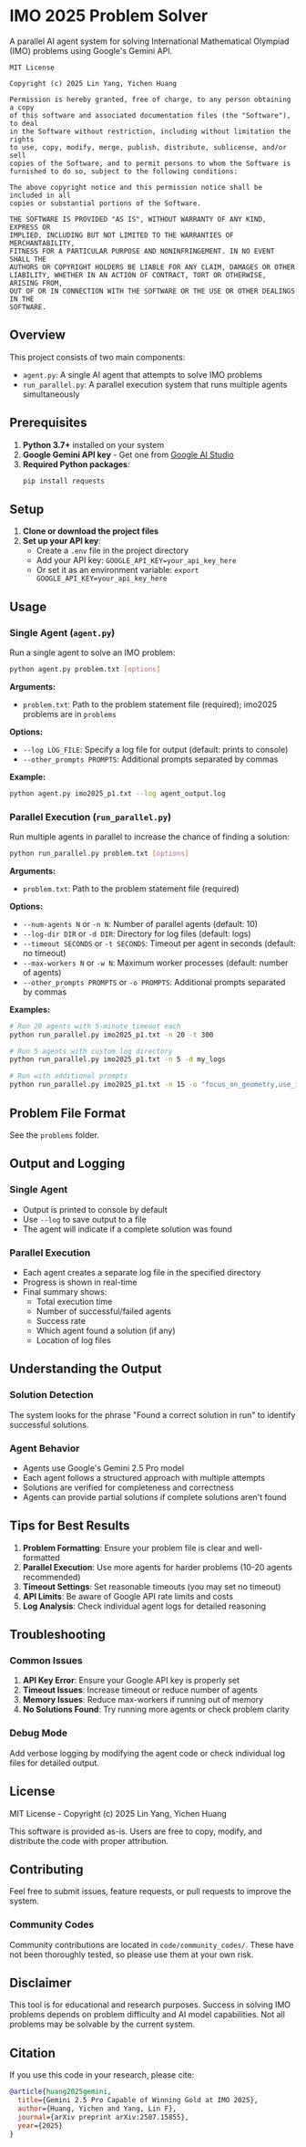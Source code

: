 # IMO 2025 Problem Solver
A parallel AI agent system for solving International Mathematical Olympiad (IMO) problems using Google's Gemini API.

```
MIT License

Copyright (c) 2025 Lin Yang, Yichen Huang

Permission is hereby granted, free of charge, to any person obtaining a copy
of this software and associated documentation files (the "Software"), to deal
in the Software without restriction, including without limitation the rights
to use, copy, modify, merge, publish, distribute, sublicense, and/or sell
copies of the Software, and to permit persons to whom the Software is
furnished to do so, subject to the following conditions:

The above copyright notice and this permission notice shall be included in all
copies or substantial portions of the Software.

THE SOFTWARE IS PROVIDED "AS IS", WITHOUT WARRANTY OF ANY KIND, EXPRESS OR
IMPLIED, INCLUDING BUT NOT LIMITED TO THE WARRANTIES OF MERCHANTABILITY,
FITNESS FOR A PARTICULAR PURPOSE AND NONINFRINGEMENT. IN NO EVENT SHALL THE
AUTHORS OR COPYRIGHT HOLDERS BE LIABLE FOR ANY CLAIM, DAMAGES OR OTHER
LIABILITY, WHETHER IN AN ACTION OF CONTRACT, TORT OR OTHERWISE, ARISING FROM,
OUT OF OR IN CONNECTION WITH THE SOFTWARE OR THE USE OR OTHER DEALINGS IN THE
SOFTWARE.
```

## Overview

This project consists of two main components:
- `agent.py`: A single AI agent that attempts to solve IMO problems
- `run_parallel.py`: A parallel execution system that runs multiple agents simultaneously

## Prerequisites

1. **Python 3.7+** installed on your system
2. **Google Gemini API key** - Get one from [Google AI Studio](https://aistudio.google.com/app/apikey)
3. **Required Python packages**:
   ```bash
   pip install requests
   ```

## Setup

1. **Clone or download the project files**
2. **Set up your API key**:
   - Create a `.env` file in the project directory
   - Add your API key: `GOOGLE_API_KEY=your_api_key_here`
   - Or set it as an environment variable: `export GOOGLE_API_KEY=your_api_key_here`

## Usage

### Single Agent (`agent.py`)

Run a single agent to solve an IMO problem:

```bash
python agent.py problem.txt [options]
```

**Arguments:**
- `problem.txt`: Path to the problem statement file (required); imo2025 problems are in `problems`

**Options:**
- `--log LOG_FILE`: Specify a log file for output (default: prints to console)
- `--other_prompts PROMPTS`: Additional prompts separated by commas

**Example:**
```bash
python agent.py imo2025_p1.txt --log agent_output.log
```

### Parallel Execution (`run_parallel.py`)

Run multiple agents in parallel to increase the chance of finding a solution:

```bash
python run_parallel.py problem.txt [options]
```

**Arguments:**
- `problem.txt`: Path to the problem statement file (required)

**Options:**
- `--num-agents N` or `-n N`: Number of parallel agents (default: 10)
- `--log-dir DIR` or `-d DIR`: Directory for log files (default: logs)
- `--timeout SECONDS` or `-t SECONDS`: Timeout per agent in seconds (default: no timeout)
- `--max-workers N` or `-w N`: Maximum worker processes (default: number of agents)
- `--other_prompts PROMPTS` or `-o PROMPTS`: Additional prompts separated by commas

**Examples:**
```bash
# Run 20 agents with 5-minute timeout each
python run_parallel.py imo2025_p1.txt -n 20 -t 300

# Run 5 agents with custom log directory
python run_parallel.py imo2025_p1.txt -n 5 -d my_logs

# Run with additional prompts
python run_parallel.py imo2025_p1.txt -n 15 -o "focus_on_geometry,use_induction"
```

## Problem File Format
See the `problems` folder.

## Output and Logging

### Single Agent
- Output is printed to console by default
- Use `--log` to save output to a file
- The agent will indicate if a complete solution was found

### Parallel Execution
- Each agent creates a separate log file in the specified directory
- Progress is shown in real-time
- Final summary shows:
  - Total execution time
  - Number of successful/failed agents
  - Success rate
  - Which agent found a solution (if any)
  - Location of log files

## Understanding the Output

### Solution Detection
The system looks for the phrase "Found a correct solution in run" to identify successful solutions.

### Agent Behavior
- Agents use Google's Gemini 2.5 Pro model
- Each agent follows a structured approach with multiple attempts
- Solutions are verified for completeness and correctness
- Agents can provide partial solutions if complete solutions aren't found

## Tips for Best Results

1. **Problem Formatting**: Ensure your problem file is clear and well-formatted
2. **Parallel Execution**: Use more agents for harder problems (10-20 agents recommended)
3. **Timeout Settings**: Set reasonable timeouts (you may set no timeout)
4. **API Limits**: Be aware of Google API rate limits and costs
5. **Log Analysis**: Check individual agent logs for detailed reasoning

## Troubleshooting

### Common Issues

1. **API Key Error**: Ensure your Google API key is properly set
2. **Timeout Issues**: Increase timeout or reduce number of agents
3. **Memory Issues**: Reduce max-workers if running out of memory
4. **No Solutions Found**: Try running more agents or check problem clarity

### Debug Mode
Add verbose logging by modifying the agent code or check individual log files for detailed output.

## License

MIT License - Copyright (c) 2025 Lin Yang, Yichen Huang

This software is provided as-is. Users are free to copy, modify, and distribute the code with proper attribution.

## Contributing

Feel free to submit issues, feature requests, or pull requests to improve the system.

### Community Codes

Community contributions are located in `code/community_codes/`. These have not been thoroughly tested, so please use them at your own risk. 

## Disclaimer

This tool is for educational and research purposes. Success in solving IMO problems depends on problem difficulty and AI model capabilities. Not all problems may be solvable by the current system.

## Citation

If you use this code in your research, please cite:

```bibtex
@article{huang2025gemini,
  title={Gemini 2.5 Pro Capable of Winning Gold at IMO 2025},
  author={Huang, Yichen and Yang, Lin F},
  journal={arXiv preprint arXiv:2507.15855},
  year={2025}
}
``` 
